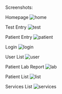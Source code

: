 Screenshots:

Homepage
![home](https://user-images.githubusercontent.com/68615390/162831243-7643923e-80fd-45c3-8c9a-40d20c7b3588.png)

Test Entry
![test](https://user-images.githubusercontent.com/68615390/162831277-c032a259-3f46-4067-9fc1-4f73c5fb32b8.png)

Patient Entry
![patient](https://user-images.githubusercontent.com/68615390/162831283-105d81d1-3114-42f7-ad1c-96618e4a9458.png)

Login
![login](https://user-images.githubusercontent.com/68615390/162831292-94a52138-6040-4f8b-a9c5-420ed4261c75.png)

User List
![user](https://user-images.githubusercontent.com/68615390/162831305-38e09141-348b-40fa-8c19-85585c806328.png)

Patient Lab Report
![lab](https://user-images.githubusercontent.com/68615390/162831325-731fe399-263f-4645-9bac-ced0cc0a7b04.png)

Patient List
![list](https://user-images.githubusercontent.com/68615390/162831407-1a407141-33ea-45eb-9ca7-4c74de63c3b0.png)

Services List
![services](https://user-images.githubusercontent.com/68615390/162831350-2ee6bf6c-4033-414e-9f79-28af11f2656d.png)
